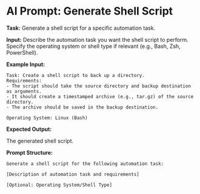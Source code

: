 # AI Prompt: Generate Shell Script

**Task:** Generate a shell script for a specific automation task.

**Input:** Describe the automation task you want the shell script to perform. Specify the operating system or shell type if relevant (e.g., Bash, Zsh, PowerShell).

**Example Input:**

```
Task: Create a shell script to back up a directory.
Requirements:
- The script should take the source directory and backup destination as arguments.
- It should create a timestamped archive (e.g., tar.gz) of the source directory.
- The archive should be saved in the backup destination.

Operating System: Linux (Bash)
```

**Expected Output:**

The generated shell script.

**Prompt Structure:**

```
Generate a shell script for the following automation task:

[Description of automation task and requirements]

[Optional: Operating System/Shell Type]

